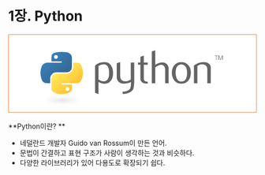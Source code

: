 # 1장. Python

![](/assets/import1-1.png)

**Python이란?    **

* 네덜란드 개발자 Guido van Rossum이 만든 언어.
* 문법이 간결하고 표현 구조가 사람이 생각하는 것과 비슷하다.
* 다양한 라이브러리가 있어 다용도로 확장되기 쉽다.



